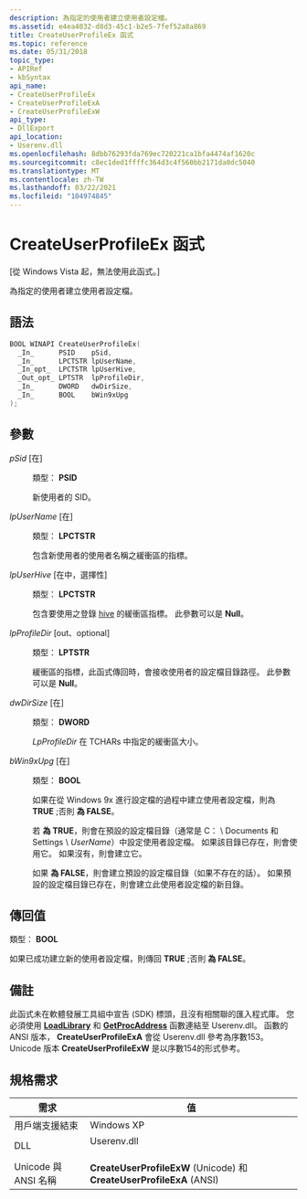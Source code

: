 ```yaml
---
description: 為指定的使用者建立使用者設定檔。
ms.assetid: e4ea4032-d8d3-45c1-b2e5-7fef52a8a869
title: CreateUserProfileEx 函式
ms.topic: reference
ms.date: 05/31/2018
topic_type:
- APIRef
- kbSyntax
api_name:
- CreateUserProfileEx
- CreateUserProfileExA
- CreateUserProfileExW
api_type:
- DllExport
api_location:
- Userenv.dll
ms.openlocfilehash: 8dbb76293fda769ec720221ca1bfa4474af1620c
ms.sourcegitcommit: c8ec1ded1ffffc364d3c4f560bb2171da0dc5040
ms.translationtype: MT
ms.contentlocale: zh-TW
ms.lasthandoff: 03/22/2021
ms.locfileid: "104974845"
---
```

# <a name="createuserprofileex-function"></a>CreateUserProfileEx 函式

\[從 Windows Vista 起，無法使用此函式。\]

為指定的使用者建立使用者設定檔。

## <a name="syntax"></a>語法


```C++
BOOL WINAPI CreateUserProfileEx(
  _In_      PSID    pSid,
  _In_      LPCTSTR lpUserName,
  _In_opt_  LPCTSTR lpUserHive,
  _Out_opt_ LPTSTR  lpProfileDir,
  _In_      DWORD   dwDirSize,
  _In_      BOOL    bWin9xUpg
);
```



## <a name="parameters"></a>參數

<dl> <dt>

*pSid* \[在\]
</dt> <dd>

類型： **PSID**

新使用者的 SID。

</dd> <dt>

*lpUserName* \[在\]
</dt> <dd>

類型： **LPCTSTR**

包含新使用者的使用者名稱之緩衝區的指標。

</dd> <dt>

*lpUserHive* \[在中，選擇性\]
</dt> <dd>

類型： **LPCTSTR**

包含要使用之登錄 [hive](../sysinfo/registry-hives.md) 的緩衝區指標。 此參數可以是 **Null**。

</dd> <dt>

*lpProfileDir* \[out、optional\]
</dt> <dd>

類型： **LPTSTR**

緩衝區的指標，此函式傳回時，會接收使用者的設定檔目錄路徑。 此參數可以是 **Null**。

</dd> <dt>

*dwDirSize* \[在\]
</dt> <dd>

類型： **DWORD**

*LpProfileDir* 在 TCHARs 中指定的緩衝區大小。

</dd> <dt>

*bWin9xUpg* \[在\]
</dt> <dd>

類型： **BOOL**

如果在從 Windows 9x 進行設定檔的過程中建立使用者設定檔，則為 **TRUE** ;否則 **為 FALSE**。

若 **為 TRUE**，則會在預設的設定檔目錄（通常是 C： \\ Documents 和 Settings \\ *UserName*）中設定使用者設定檔。 如果該目錄已存在，則會使用它。 如果沒有，則會建立它。

如果 **為 FALSE**，則會建立預設的設定檔目錄（如果不存在的話）。 如果預設的設定檔目錄已存在，則會建立此使用者設定檔的新目錄。

</dd> </dl>

## <a name="return-value"></a>傳回值

類型： **BOOL**

如果已成功建立新的使用者設定檔，則傳回 **TRUE** ;否則 **為 FALSE**。

## <a name="remarks"></a>備註

此函式未在軟體發展工具組中宣告 (SDK) 標頭，且沒有相關聯的匯入程式庫。 您必須使用 [**LoadLibrary**](/windows/win32/api/libloaderapi/nf-libloaderapi-loadlibrarya) 和 [**GetProcAddress**](/windows/win32/api/libloaderapi/nf-libloaderapi-getprocaddress) 函數連結至 Userenv.dll。 函數的 ANSI 版本， **CreateUserProfileExA** 會從 Userenv.dll 參考為序數153。 Unicode 版本 **CreateUserProfileExW** 是以序數154的形式參考。

## <a name="requirements"></a>規格需求



| 需求 | 值 |
|-----------------------------------|----------------------------------------------------------------------------------------|
| 用戶端支援結束<br/>  | Windows XP<br/>                                                                  |
| DLL<br/>                    | <dl> <dt>Userenv.dll</dt> </dl> |
| Unicode 與 ANSI 名稱<br/> | **CreateUserProfileExW** (Unicode) 和 **CreateUserProfileExA** (ANSI) <br/>      |



 

 
